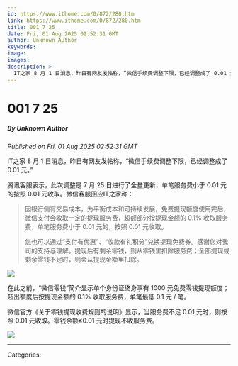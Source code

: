```yaml
---
id: https://www.ithome.com/0/872/280.htm
link: https://www.ithome.com/0/872/280.htm
title: 001 7 25
date: Fri, 01 Aug 2025 02:52:31 GMT
author: Unknown Author
keywords: 
image: 
images: 
description: >
  IT之家 8 月 1 日消息，昨日有网友发帖称，“微信手续费调整下限，已经调整成了 0.01 元。”腾讯客服表示，此次调整是 7 月 25 日进行了全量更新，单笔服务费小于 0.01 元的按照 0.01 元收取。微信客服回应IT之家称：因银行侧有交易成本，为平衡成本和可持续发展，免费提现额度使用完后，微信支付会收取一定的提现服务费，超额部分按提现金额的 0.1% 收取服务费，单笔服务费小于 0.01 元的，按照 0.01 元收取。您也可以通过“支付有优惠”、“收款有礼积分”兑换提现免费券。感谢您对我司的支持与理解。提现后有剩余零钱，则从零钱里扣除服务费；全部提现或剩余零钱不足时，则会从提现金额里扣除。在此之前，“微信零钱”简介显示单个身份证终身享有 1000 元免费零钱提现额度；超出额度后按提现金额的 0.1% 收取服务费，单笔最低 0.1 元 / 笔。微信官方《关于零钱提现收费规则的说明》显示，当服务费不足 0.01 元时，则按照 0.01 元收取。零钱余额≤0.01 元时提现不收服务费。
---
```

# 001 7 25
##### By Unknown Author
_Published on Fri, 01 Aug 2025 02:52:31 GMT_

IT之家 8 月 1 日消息，昨日有网友发帖称，“微信手续费调整下限，已经调整成了 0.01 元。”

腾讯客服表示，此次调整是 7 月 25 日进行了全量更新，单笔服务费小于 0.01 元的按照 0.01 元收取。微信客服回应IT之家称：

> 因银行侧有交易成本，为平衡成本和可持续发展，免费提现额度使用完后，微信支付会收取一定的提现服务费，超额部分按提现金额的 0.1% 收取服务费，单笔服务费小于 0.01 元的，按照 0.01 元收取。
> 
> 您也可以通过“支付有优惠”、“收款有礼积分”兑换提现免费券。感谢您对我司的支持与理解。提现后有剩余零钱，则从零钱里扣除服务费；全部提现或剩余零钱不足时，则会从提现金额里扣除。

![](https://img.ithome.com/newsuploadfiles/2025/8/828c93a8-b295-41b1-864a-10f2938271b7.jpg?x-bce-process=image/format,f_auto)

在此之前，“微信零钱”简介显示单个身份证终身享有 1000 元免费零钱提现额度；超出额度后按提现金额的 0.1% 收取服务费，单笔最低 0.1 元 / 笔。

微信官方《关于零钱提现收费规则的说明》显示，当服务费不足 0.01 元时，则按照 0.01 元收取。零钱余额≤0.01 元时提现不收服务费。

![](https://img.ithome.com/newsuploadfiles/2025/8/14a472a9-ab90-43fb-a6f7-c22434bfadc8.jpg?x-bce-process=image/format,f_auto)

---
Categories: 